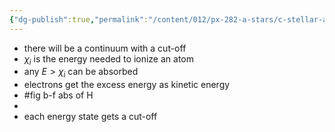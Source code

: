 ```yaml
---
{"dg-publish":true,"permalink":"/content/012/px-282-a-stars/c-stellar-atmosphere/c5-14-stellar-atmospheres/px-282-c10c-line-broadening-due-to-bound-free-absorption/","noteIcon":"1","created":"2024-11-25T10:50:32.000+00:00","updated":"2024-11-26T09:38:39.952+00:00"}
---
```


- there will be a continuum with a cut-off
- $\chi_{i}$ is the energy needed to ionize an atom
- any $E>\chi_i$ can be absorbed
- electrons get the excess energy as kinetic energy
- #fig b-f abs of H
- 
- each energy state gets a cut-off
